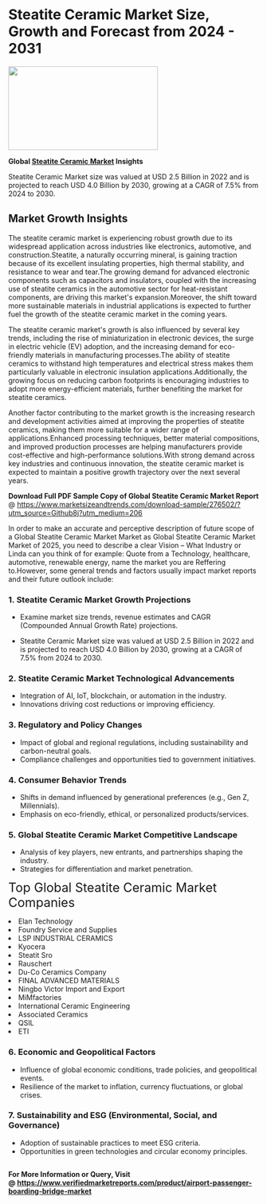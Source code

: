 <H1>Steatite Ceramic Market Size, Growth and Forecast from 2024 - 2031</H1><img class="aligncenter size-medium wp-image-584254" src="https://thirdeyenews.in/wp-content/uploads/2024/09/Global-Market-Research-300x168.jpeg" alt="" width="300" height="168" /><p><strong>Global&nbsp;<a href="https://www.marketsizeandtrends.com/download-sample/276502/?utm_source=Github8j?utm_medium=206">Steatite Ceramic Market</a> Insights</strong></p><p>Steatite Ceramic Market size was valued at USD 2.5 Billion in 2022 and is projected to reach USD 4.0 Billion by 2030, growing at a CAGR of 7.5% from 2024 to 2030.</p><p><h2>Market Growth Insights</h2> <p>The steatite ceramic market is experiencing robust growth due to its widespread application across industries like electronics, automotive, and construction.Steatite, a naturally occurring mineral, is gaining traction because of its excellent insulating properties, high thermal stability, and resistance to wear and tear.The growing demand for advanced electronic components such as capacitors and insulators, coupled with the increasing use of steatite ceramics in the automotive sector for heat-resistant components, are driving this market's expansion.Moreover, the shift toward more sustainable materials in industrial applications is expected to further fuel the growth of the steatite ceramic market in the coming years.</p> <p>The steatite ceramic market's growth is also influenced by several key trends, including the rise of miniaturization in electronic devices, the surge in electric vehicle (EV) adoption, and the increasing demand for eco-friendly materials in manufacturing processes.The ability of steatite ceramics to withstand high temperatures and electrical stress makes them particularly valuable in electronic insulation applications.Additionally, the growing focus on reducing carbon footprints is encouraging industries to adopt more energy-efficient materials, further benefiting the market for steatite ceramics.</p> <p>Another factor contributing to the market growth is the increasing research and development activities aimed at improving the properties of steatite ceramics, making them more suitable for a wider range of applications.Enhanced processing techniques, better material compositions, and improved production processes are helping manufacturers provide cost-effective and high-performance solutions.With strong demand across key industries and continuous innovation, the steatite ceramic market is expected to maintain a positive growth trajectory over the next several years.</p> <p><span class=""><strong>Download Full PDF Sample Copy of Global Steatite Ceramic Market Report</strong> @ <a href="https://www.marketsizeandtrends.com/download-sample/276502/?utm_source=Github8j?utm_medium=206" target="_blank">https://www.marketsizeandtrends.com/download-sample/276502/?utm_source=Github8j?utm_medium=206</a></span></p><p>In order to make an accurate and perceptive description of future scope of a Global&nbsp;Steatite Ceramic Market Market as Global&nbsp;Steatite Ceramic Market Market of 2025, you need to describe a clear Vision &ndash; What Industry or Linda can you think of for example: Quote from a Technology, healthcare, automotive, renewable energy, name the market you are Reffering to.However, some general trends and factors usually impact market reports and their future outlook include:</p><h3>1.&nbsp;<strong>Steatite Ceramic Market Growth Projections</strong></h3><ul><li>Examine market size trends, revenue estimates and CAGR (Compounded Annual Growth Rate) projections.</li><li><p>Steatite Ceramic Market size was valued at USD 2.5 Billion in 2022 and is projected to reach USD 4.0 Billion by 2030, growing at a CAGR of 7.5% from 2024 to 2030.</p></li></ul><h3>2.&nbsp;<strong>Steatite Ceramic Market Technological Advancements</strong></h3><ul><li>Integration of AI, IoT, blockchain, or automation in the industry.</li><li>Innovations driving cost reductions or improving efficiency.</li></ul><h3>3.&nbsp;<strong>Regulatory and Policy Changes</strong></h3><ul><li>Impact of global and regional regulations, including sustainability and carbon-neutral goals.</li><li>Compliance challenges and opportunities tied to government initiatives.</li></ul><h3>4.&nbsp;<strong>Consumer Behavior Trends</strong></h3><ul><li>Shifts in demand influenced by generational preferences (e.g., Gen Z, Millennials).</li><li>Emphasis on eco-friendly, ethical, or personalized products/services.</li></ul><h3>5.&nbsp;<strong>Global Steatite Ceramic Market Competitive Landscape</strong></h3><ul><li>Analysis of key players, new entrants, and partnerships shaping the industry.</li><li>Strategies for differentiation and market penetration.</li></ul><p data-pm-slice="1 1 []"><span style="color: inherit; font-family: inherit; font-size: 25px;">Top Global Steatite Ceramic Market Companies</span></p><div class="" data-test-id=""><p><li>Elan Technology</li><li> Foundry Service and Supplies</li><li> LSP INDUSTRIAL CERAMICS</li><li> Kyocera</li><li> Steatit Sro</li><li> Rauschert</li><li> Du-Co Ceramics Company</li><li> FINAL ADVANCED MATERIALS</li><li> Ningbo Victor Import and Export</li><li> MiMfactories</li><li> International Ceramic Engineering</li><li> Associated Ceramics</li><li> QSIL</li><li> ETI</li></p></div><h3>6.&nbsp;<strong>Economic and Geopolitical Factors</strong></h3><ul><li>Influence of global economic conditions, trade policies, and geopolitical events.</li><li>Resilience of the market to inflation, currency fluctuations, or global crises.</li></ul><h3>7.&nbsp;<strong>Sustainability and ESG (Environmental, Social, and Governance)</strong></h3><ul><li>Adoption of sustainable practices to meet ESG criteria.</li><li>Opportunities in green technologies and circular economy principles.</li></ul><h2><strong style="font-size: 14px;">For More Information or Query, Visit @&nbsp;</strong><a style="background-color: #ffffff; font-size: 14px;" href="https://www.marketsizeandtrends.com/report/steatite-ceramic-market/" target="_blank">https://www.verifiedmarketreports.com/product/airport-passenger-boarding-bridge-market</a></h2>